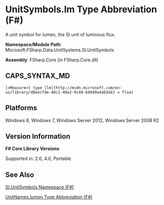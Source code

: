 # UnitSymbols.lm Type Abbreviation (F#)

A unit symbol for lumen, the SI unit of luminous flux.

**Namespace/Module Path**: Microsoft.FSharp.Data.UnitSystems.SI.UnitSymbols

**Assembly**: FSharp.Core (in FSharp.Core.dll)


## CAPS_SYNTAX_MD

```
[<Measure>] type [lm](http://msdn.microsoft.com/en-us/library/d8eecfde-48c2-40a2-9c40-649d9a4ab3eb) = float
```

## Platforms
Windows 8, Windows 7, Windows Server 2012, Windows Server 2008 R2


## Version Information
**F# Core Library Versions**

Supported in: 2.0, 4.0, Portable




## See Also
[SI.UnitSymbols Namespace &#40;F&#35;&#41;](SI.UnitSymbols+Namespace+%28F%23%29.md)

[UnitNames.lumen Type Abbreviation &#40;F&#35;&#41;](UnitNames.lumen+Type+Abbreviation+%28F%23%29.md)

